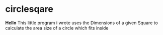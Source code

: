 # circlesqare
**Hello**
This little program i wrote uses the Dimensions of a given Square to calculate the area size of a circle which fits inside
